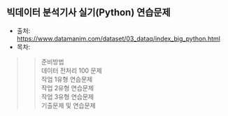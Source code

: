 ## 빅데이터 분석기사 실기(Python) 연습문제 

- 출처: https://www.datamanim.com/dataset/03_dataq/index_big_python.html
- 목차:   
>> 준비방법  
>> 데이터 전처리 100 문제  
>> 작업 1유형 연습문제  
>> 작업 2유형 연습문제  
>> 작업 3유형 연습문제  
>> 기출문제 및 연습문제  
